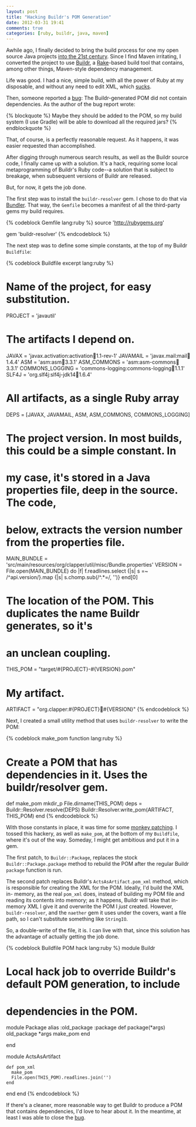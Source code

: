 ```yaml
---
layout: post
title: "Hacking Buildr's POM Generation"
date: 2012-03-31 19:41
comments: true
categories: [ruby, buildr, java, maven]
---
```


Awhile ago, I finally decided to bring the build process for one my open source
Java projects [into the 21st century][]. Since I find Maven irritating, I
converted the project to use [Buildr][], a [Rake][]-based build tool that
contains, among other things, Maven-style dependency management.

Life was good. I had a nice, simple build, with all the power of Ruby at my
disposable, and without any need to edit XML, which [sucks][].

Then, someone reported a [bug][]: The Buildr-generated POM did not contain
dependencies. As the author of the bug report wrote:

{% blockquote %}
Maybe they should be added to the POM, so my build system (I use Gradle) will be able to download all the required jars?
{% endblockquote %}

That, of course, is a perfectly reasonable request. As it happens, it was 
easier requested than accomplished.

<!-- more -->

After digging through numerous search results, as well as the Buildr source
code, I finally came up with a solution. It's a hack, requiring some local
metaprogramming of Buildr's Ruby code--a solution that is subject to breakage,
when subsequent versions of Buildr are released.

But, for now, it gets the job done.

The first step was to install the `buildr-resolver` gem. I chose to do that via
[Bundler][]. That way, the `Gemfile` becomes a manifest of all the third-party
gems my build requires.

{% codeblock Gemfile lang:ruby %}
source 'http://rubygems.org'

gem 'buildr-resolver'
{% endcodeblock %}

The next step was to define some simple constants, at the top of my Buildr
`Buildfile`:

{% codeblock Buildfile excerpt lang:ruby %}
# Name of the project, for easy substitution.
PROJECT          = 'javautil'

# The artifacts I depend on.
JAVAX            = 'javax.activation:activation:jar:1.1-rev-1'
JAVAMAIL         = 'javax.mail:mail:jar:1.4.4'
ASM              = 'asm:asm:jar:3.3.1'
ASM_COMMONS      = 'asm:asm-commons:jar:3.3.1'
COMMONS_LOGGING  = 'commons-logging:commons-logging:jar:1.1.1'
SLF4J            = 'org.slf4j:slf4j-jdk14:jar:1.6.4'

# All artifacts, as a single Ruby array
DEPS             = [JAVAX, JAVAMAIL, ASM, ASM_COMMONS, COMMONS_LOGGING]

# The project version. In most builds, this could be a simple constant. In
# my case, it's stored in a Java properties file, deep in the source. The code,
# below, extracts the version number from the properties file.
MAIN_BUNDLE      = 'src/main/resources/org/clapper/util/misc/Bundle.properties'
VERSION          = File.open(MAIN_BUNDLE) do |f|
  f.readlines.select {|s| s =~ /^api\.version/}.map {|s| s.chomp.sub(/^.*=/, '')}
end[0]

# The location of the POM. This duplicates the name Buildr generates, so it's
# an unclean coupling.
THIS_POM         = "target/#{PROJECT}-#{VERSION}.pom"

# My artifact.
ARTIFACT         = "org.clapper:#{PROJECT}:jar:#{VERSION}"
{% endcodeblock %}

Next, I created a small utility method that uses `buildr-resolver` to write
the POM:

{% codeblock make_pom function lang:ruby %}
# Create a POM that has dependencies in it. Uses the buildr/resolver gem.
def make_pom
  mkdir_p File.dirname(THIS_POM)
  deps = Buildr::Resolver.resolve(DEPS)
  Buildr::Resolver.write_pom(ARTIFACT, THIS_POM)
end
{% endcodeblock %}

With those constants in place, it was time for some [monkey patching][]. I
tossed this hackery, as well as `make_pom`, at the bottom of my `Buildfile`,
where it's out of the way. Someday, I might get ambitious and put it in a gem.

The first patch, to `Buildr::Package`, replaces the stock
`Buildr::Package.package` method to rebuild the POM after the regular Buildr
`package` function is run.

The second patch replaces Buildr's `ActsAsArtifact.pom_xml` method, which is
responsible for creating the XML for the POM. Ideally, I'd build the XML in-
memory, as the real `pom_xml` does, instead of building my POM file and reading
its contents into memory; as it happens, Buildr will take that in-memory
XML I give it and overwrite the POM I _just_ created. However,
`buildr-resolver`, and the `naether` gem it uses under the covers, want a file
path, so I can't substitute something like `StringIO`.

So, a double-write of the file, it is. I can live with that, since this
solution has the advantage of actually getting the job done.

{% codeblock Buildfile POM hack lang:ruby %}
module Buildr

  # Local hack job to override Buildr's default POM generation, to include
  # dependencies in the POM.

  module Package
    alias :old_package :package
    def package(*args)
      old_package *args
      make_pom
    end

  end

  module ActsAsArtifact

    def pom_xml
      make_pom
      File.open(THIS_POM).readlines.join('')
    end
  end
end
{% endcodeblock %}

If there's a cleaner, more reasonable way to get Buildr to produce a POM
that contains dependencies, I'd love to hear about it. In the meantime,
at least I was able to close the [bug][].

[javautil]: http://software.clapper.org/javautil/
[into the 21st century]: /blog/2011/09/17/why-i-dislike-maven/
[Buildr]: http://buildr.apache.org/
[Rake]: http://rake.rubyforge.org/
[sucks]: /blog/2011/09/17/why-i-dislike-maven/#xml-configuration-sucks
[bug]: https://github.com/bmc/javautil/issues/6
[Bundler]: http://gembundler.com/
[monkey patching]: http://en.wikipedia.org/wiki/Monkey_patch
